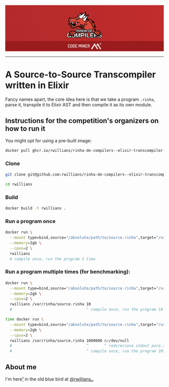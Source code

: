 <div align="center">
  <a href="https://github.com/aripiprazole/rinha-de-compiler" alt="Link para o repositório da Rinha de Compiladores" target="_blank">
    <img src="https://raw.githubusercontent.com/aripiprazole/rinha-de-compiler/main/img/banner.png" alt="Logo da Rinha de Compilers">
  </a>
</div>

---

# A Source-to-Source Transcompiler written in Elixir

Fancy names apart, the core idea here is that we take a program `.rinha`, parse it, transpile it to Elixir AST and then compile it as its own module.


## Instructions for the competition's organizers on how to run it

You might opt for using a pre-built image:

```sh
docker pull ghcr.io/rwillians/rinha-de-compilers--elixir-transcompiler:0.2.0
```

### Clone
```sh
git clone git@github.com:rwillians/rinha-de-compilers--elixir-transcompiler.git rwillians
```

```sh
cd rwillians
```

### Build
```sh
docker build -t rwillians .
```

### Run a program once
```sh
docker run \
  --mount type=bind,source="/absolute/path/to/source.rinha",target="/var/rinha/source.rinha" \
  --memory=2gb \
  --cpus=2 \
  rwillians
  # compile once, run the program 1 time
```

### Run a program multiple times (for benchmarking):
```sh
docker run \
  --mount type=bind,source="/absolute/path/to/source.rinha",target="/var/rinha/source.rinha" \
  --memory=2gb \
  --cpus=2 \
  rwillians /var/rinha/source.rinha 10
  #                                 ^ compile once, run the program 10 times
```

```sh
time docker run \
  --mount type=bind,source="/absolute/path/to/source.rinha",target="/var/rinha/source.rinha" \
  --memory=2gb \
  --cpus=2 \
  rwillians /var/rinha/source.rinha 1000000 &>/dev/null
  #                                 ^       ^ redireciona stdout para /dev/null
  #                                 ^ compile once, run the program 1Mi times
```

## About me

I'm here[¹](https://www.imdb.com/title/tt1571404/) in the old blue bird at [@rwillians_](https://twitter.com/rwillians).
